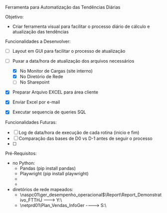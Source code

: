 Ferramenta para Automatização das Tendências Diárias

Objetivo:
 - Criar ferramenta visual para facilitar o processo diário de cálculo e atualização das tendências
 
Funcionalidades a Desenvolver:
 - [ ] Layout em GUI para facilitar o processo de atualização
 - [ ] Puxar a data/hora de atualização dos arquivos necessários
    - [X] No Monitor de Cargas (site interno)
    - [X] No Diretório de Rede
    - [ ] No Sharepoint
 - [X] Preparar Arquivo EXCEL para área cliente
 - [X] Enviar Excel por e-mail
 - [X] Executar sequencia de queries SQL
 

Funcionalidades Futuras:
 - [ ] Log de data/hora de execução de cada rotina (inicio e fim)
 - [ ] Comparação das bases de D0 vs D-1 antes de seguir o processo
 - [ ] 

 Pré-Requisitos:
  - no Python:
      - Pandas (pip install pandas)
      - Playwright (pip install playwright)
      - 
      - 
  - diretórios de rede mapeados:
      - \\naspc01\ger_desempenho_operacional$\Report\Report_Demonstrativo_FTTHJ ---> Y:\
      - \\netprd01\Plan_Vendas_InfoGer ----> S:\


